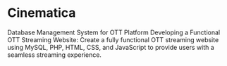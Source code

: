 # Cinematica
Database Management System for OTT Platform
Developing a Functional OTT Streaming Website:  Create a fully functional OTT streaming website using MySQL, PHP, HTML, CSS, and JavaScript to provide users with a seamless streaming experience.
